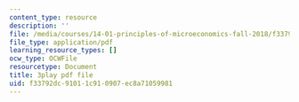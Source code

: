 ```yaml
---
content_type: resource
description: ''
file: /media/courses/14-01-principles-of-microeconomics-fall-2018/f33792dc91011c910907ec8a71059981_BUnUOv_INyM.pdf
file_type: application/pdf
learning_resource_types: []
ocw_type: OCWFile
resourcetype: Document
title: 3play pdf file
uid: f33792dc-9101-1c91-0907-ec8a71059981
---
```

